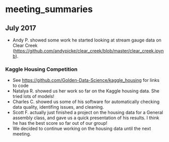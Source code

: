 # meeting_summaries

## July 2017
- Andy P. showed some work he started looking at stream gauge data on Clear Creek (<https://github.com/andypicke/clear_creek/blob/master/clear_creek.ipynb>).
### Kaggle Housing Competition
- See <https://github.com/Golden-Data-Science/kaggle_housing> for links to code
- Natalya R. showed us her work so far on the Kaggle housing data. She tried lots of models!
- Charles C. showed us some of his software for automatically checking data quality, identifing issues, and cleaning.
- Scott F. actually just finished a project on the housing data for a General assembly class, and gave us a quick presentation of his results. I think he has the best score so far out of our group!
- We decided to continue working on the housing data until the next meeting.
